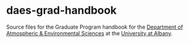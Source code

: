 # daes-grad-handbook

Source files for the Graduate Program handbook for the [Department of Atmospheric & Environmental Sciences](https://www.albany.edu/daes) at the [University at Albany](https://www.albany.edu).